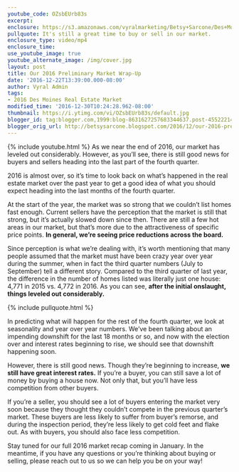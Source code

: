 ```yaml
---
youtube_code: OZsbEUrb83s
excerpt:
enclosure: https://s3.amazonaws.com/vyralmarketing/Betsy+Sarcone/Des+Moines+Real+Estate+Agent-+2016+preliminary+market+wrap-up.mp4
pullquote: It's still a great time to buy or sell in our market.
enclosure_type: video/mp4
enclosure_time:
use_youtube_image: true
youtube_alternate_image: /img/cover.jpg
layout: post
title: Our 2016 Preliminary Market Wrap-Up
date: '2016-12-22T13:39:00.000-08:00'
author: Vyral Admin
tags:
- 2016 Des Moines Real Estate Market
modified_time: '2016-12-30T10:24:28.962-08:00'
thumbnail: https://i.ytimg.com/vi/OZsbEUrb83s/default.jpg
blogger_id: tag:blogger.com,1999:blog-8631627257683344637.post-4552221458498322344
blogger_orig_url: http://betsysarcone.blogspot.com/2016/12/our-2016-preliminary-market-wrap-up.html
---
```

{% include youtube.html %}
As we near the end of 2016, our market has leveled out considerably. However, as you’ll see, there is still good news for buyers and sellers heading into the last part of the fourth quarter.

2016 is almost over, so it’s time to look back on what’s happened in the real estate market over the past year to get a good idea of what you should expect heading into the last months of the fourth quarter. 

At the start of the year, the market was so strong that we couldn’t list homes fast enough. Current sellers have the perception that the market is still that strong, but it’s actually slowed down since then. There are still a few hot areas in our market, but that’s more due to the attractiveness of specific price points. **In general, we’re seeing price reductions across the board.**

Since perception is what we’re dealing with, it’s worth mentioning that many people assumed that the market must have been crazy year over year during the summer, when in fact the third quarter numbers (July to September) tell a different story. Compared to the third quarter of last year, the difference in the number of homes listed was literally just one house: 4,771 in 2015 vs. 4,772 in 2016. As you can see, **after the initial onslaught, things leveled out considerably.**

{% include pullquote.html %}

In predicting what will happen for the rest of the fourth quarter, we look at seasonality and year over year numbers. We’ve been talking about an impending downshift for the last 18 months or so, and now with the election over and interest rates beginning to rise, we should see that downshift happening soon.

However, there is still good news. Though they’re beginning to increase, **we still have great interest rates.** If you’re a buyer, you can still save a lot of money by buying a house now. Not only that, but you’ll have less competition from other buyers.  

If you’re a seller, you should see a lot of buyers entering the market very soon because they thought they couldn’t compete in the previous quarter’s market. These buyers are less likely to suffer from buyer’s remorse, and during the inspection period, they’re less likely to get cold feet and flake out. As with buyers, you should also face less competition.

Stay tuned for our full 2016 market recap coming in January. In the meantime, if you have any questions or you’re thinking about buying or selling, please reach out to us so we can help you be on your way!
